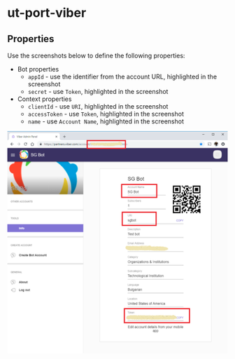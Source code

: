 # ut-port-viber

## Properties

Use the screenshots below to define the following properties:

* Bot properties
  * `appId` - use the identifier from the account URL,   highlighted in the screenshot
  * `secret` - use `Token`, highlighted in the screenshot
* Context properties
  * `clientId` - use `URI`, highlighted in the screenshot
  * `accessToken` - use `Token`, highlighted in the screenshot
  * `name` - use `Account Name`, highlighted in the   screenshot

![alt](doc/viber.png)

